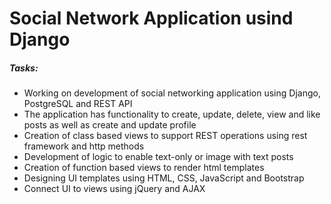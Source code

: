 # Social Network Application usind Django
<h5>Tasks:</h5>
<ul>
  <li>
    Working on development of social networking application using Django, PostgreSQL and REST API
  </li>
  <li>
    The application has functionality to create, update, delete, view and like posts as well as create and update profile
  </li>
  <li>
    Creation of class based views to support REST operations using rest framework and http methods
  </li>
  <li>
    Development of logic to enable text-only or image with text posts
  </li>
  <li>
    Creation of function based views to render html templates
  </li>
  <li>
    Designing UI templates using HTML, CSS, JavaScript and Bootstrap
  </li>
  <li>
    Connect UI to views using jQuery and AJAX
  </li>
</ul>
